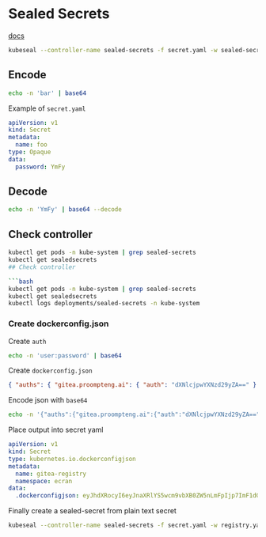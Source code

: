 # Sealed Secrets

[docs](https://github.com/bitnami-labs/sealed-secrets?tab=readme-ov-file#usage)

```bash
kubeseal --controller-name sealed-secrets -f secret.yaml -w sealed-secret.yaml
```

## Encode

```bash
echo -n 'bar' | base64
```

Example of `secret.yaml`

```yaml
apiVersion: v1
kind: Secret
metadata:
  name: foo
type: Opaque
data:
  password: YmFy
```

## Decode

```bash
echo -n 'YmFy' | base64 --decode
```

## Check controller

````bash
kubectl get pods -n kube-system | grep sealed-secrets
kubectl get sealedsecrets
## Check controller

```bash
kubectl get pods -n kube-system | grep sealed-secrets
kubectl get sealedsecrets
kubectl logs deployments/sealed-secrets -n kube-system
````

### Create dockerconfig.json

Create `auth`

```bash
echo -n 'user:password' | base64
```

Create `dockerconfig.json`

```json
{ "auths": { "gitea.proompteng.ai": { "auth": "dXNlcjpwYXNzd29yZA==" } } }
```

Encode json with `base64`

```bash
echo -n '{"auths":{"gitea.proompteng.ai":{"auth":"dXNlcjpwYXNzd29yZA=="}}}' | base64
```

Place output into secret yaml

```yaml
apiVersion: v1
kind: Secret
type: kubernetes.io.dockerconfigjson
metadata:
  name: gitea-registry
  namespace: ecran
data:
  .dockerconfigjson: eyJhdXRocyI6eyJnaXRlYS5wcm9vbXB0ZW5nLmFpIjp7ImF1dGgiOiJkWE5sY2pwd1lYTnpkMjl5WkE9PSJ9fX0=
```

Finally create a sealed-secret from plain text secret

```bash
kubeseal --controller-name sealed-secrets -f secret.yaml -w registry.yaml
```
